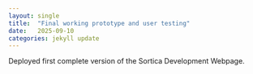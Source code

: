 ```yaml
---
layout: single
title:  "Final working prototype and user testing"
date:   2025-09-10
categories: jekyll update
---
```


Deployed first complete version of the Sortica Development Webpage.

<img src="{{ site.url }}{{ site.baseurl }}/assets/posts/11-09_1.png" alt="" class="full">